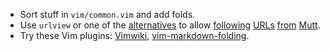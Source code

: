 * Sort stuff in `vim/common.vim` and add folds.
* Use `urlview` or one of the [alternatives](http://www.memoryhole.net/~kyle/extract_url/)
  to allow [following][1] [URLs][2] [from][3] [Mutt][4].
* Try these Vim plugins: [Vimwiki](https://github.com/vimwiki/vimwiki),
  [vim-markdown-folding](https://github.com/nelstrom/vim-markdown-folding).

[1]: https://wiki.archlinux.org/index.php/Mutt#Viewing_URLs_.26_opening_your_favorite_web_browser
[2]: http://superuser.com/q/333862
[3]: http://superuser.com/q/695140
[4]: http://mutt.blackfish.org.uk/following-links/

<!-- vim: set tw=90 sts=-1 sw=4 et: -->

